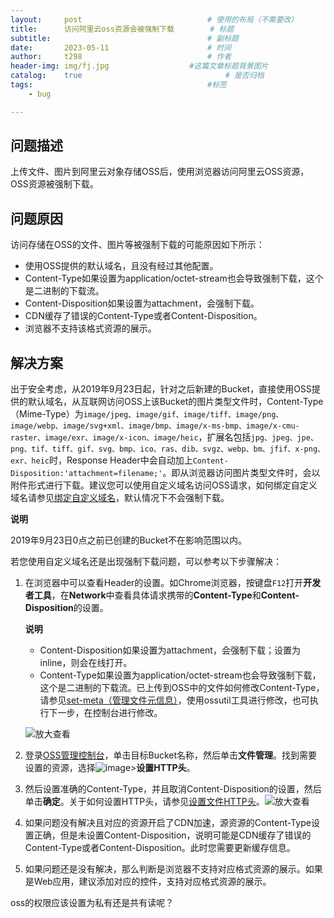 ```yaml
---
layout:     post   				    		# 使用的布局（不需要改）
title:      访问阿里云oss资源会被强制下载		# 标题 
subtitle:  									# 副标题
date:       2023-05-11						# 时间
author:     t298							# 作者
header-img: img/fj.jpg					#这篇文章标题背景图片
catalog: 	true 								# 是否归档
tags:										#标签
    - bug

---
```


## 问题描述

上传文件、图片到阿里云对象存储OSS后，使用浏览器访问阿里云OSS资源，OSS资源被强制下载。

## 问题原因

访问存储在OSS的文件、图片等被强制下载的可能原因如下所示：

- 使用OSS提供的默认域名，且没有经过其他配置。
- Content-Type如果设置为application/octet-stream也会导致强制下载，这个是二进制的下载流。
- Content-Disposition如果设置为attachment，会强制下载。
- CDN缓存了错误的Content-Type或者Content-Disposition。
- 浏览器不支持该格式资源的展示。

## 解决方案

出于安全考虑，从2019年9月23日起，针对之后新建的Bucket，直接使用OSS提供的默认域名，从互联网访问OSS上该Bucket的图片类型文件时，Content-Type（Mime-Type）为`image/jpeg、image/gif、image/tiff、image/png、image/webp、image/svg+xml、image/bmp、image/x-ms-bmp、image/x-cmu-raster、image/exr、image/x-icon、image/heic`，扩展名包括`jpg、jpeg、jpe、png、tif、tiff、gif、svg、bmp、ico、ras、dib、svgz、webp、bm、jfif、x-png、exr、heic`时，Response Header中会自动加上`Content-Disposition:'attachment=filename;'`。即从浏览器访问图片类型文件时，会以附件形式进行下载。建议您可以使用自定义域名访问OSS请求，如何绑定自定义域名请参见[绑定自定义域名](https://help.aliyun.com/document_detail/31902.html)，默认情况下不会强制下载。

**说明**

2019年9月23日0点之前已创建的Bucket不在影响范围以内。

若您使用自定义域名还是出现强制下载问题，可以参考以下步骤解决：

1. 在浏览器中可以查看Header的设置。如Chrome浏览器，按键盘`F12`打开**开发者工具**，在**Network**中查看具体请求携带的**Content-Type**和**Content-Disposition**的设置。

   **说明**

   - Content-Disposition如果设置为attachment，会强制下载；设置为inline，则会在线打开。
   - Content-Type如果设置为application/octet-stream也会导致强制下载，这个是二进制的下载流。已上传到OSS中的文件如何修改Content-Type，请参见[set-meta（管理文件元信息）](https://help.aliyun.com/document_detail/120056.html)，使用ossutil工具进行修改，也可执行下一步，在控制台进行修改。

   ![放大查看](https://help-static-aliyun-doc.aliyuncs.com/assets/img/zh-CN/6229241761/p512406.png)

2. 登录[OSS管理控制台](https://oss.console.aliyun.com/)，单击目标Bucket名称，然后单击**文件管理**。找到需要设置的资源，选择![image](https://help-static-aliyun-doc.aliyuncs.com/assets/img/zh-CN/6229241761/p536590.png)>**设置HTTP头**。

3. 然后设置准确的Content-Type，并且取消Content-Disposition的设置，然后单击**确定**。关于如何设置HTTP头，请参见[设置文件HTTP头](https://help.aliyun.com/document_detail/31913.html)。![放大查看](https://help-static-aliyun-doc.aliyuncs.com/assets/img/zh-CN/6229241761/p512408.png)

4. 如果问题没有解决且对应的资源开启了CDN加速，源资源的Content-Type设置正确，但是未设置Content-Disposition，说明可能是CDN缓存了错误的Content-Type或者Content-Disposition。此时您需要更新缓存信息。

5. 如果问题还是没有解决，那么判断是浏览器不支持对应格式资源的展示。如果是Web应用，建议添加对应的控件，支持对应格式资源的展示。

oss的权限应该设置为私有还是共有读呢？